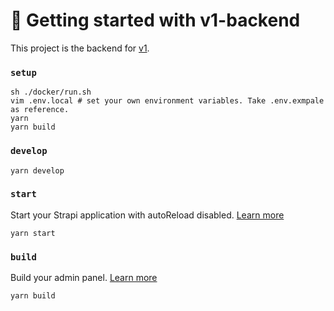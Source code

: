 # 🚀 Getting started with v1-backend

This project is the backend for [v1](https://github.com/kwang1012/v1).

### `setup`

```
sh ./docker/run.sh
vim .env.local # set your own environment variables. Take .env.exmpale as reference.
yarn
yarn build
```


### `develop`

```
yarn develop
```

### `start`

Start your Strapi application with autoReload disabled. [Learn more](https://docs.strapi.io/developer-docs/latest/developer-resources/cli/CLI.html#strapi-start)

```
yarn start
```

### `build`

Build your admin panel. [Learn more](https://docs.strapi.io/developer-docs/latest/developer-resources/cli/CLI.html#strapi-build)

```
yarn build
```
